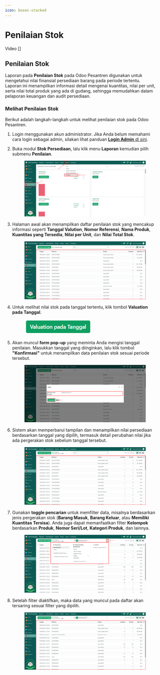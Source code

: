 ```yaml
---
icon: boxes-stacked
---
```


# Penilaian Stok

Video \[]

## Penilaian Stok

Laporan pada **Penilaian Stok** pada Odoo Pesantren digunakan untuk mengetahui nilai finansial persediaan barang pada periode tertentu. Laporan ini menampilkan informasi detail mengenai kuantitas, nilai per unit, serta nilai total produk yang ada di gudang, sehingga memudahkan dalam pelaporan keuangan dan audit persediaan.

### Melihat Penilaian Stok

Berikut adalah langkah-langkah untuk melihat penilaian stok pada Odoo Pesantren.

1. Login menggunakan akun administrator. Jika Anda belum memahami cara login sebagai admin, silakan lihat panduan [**Login Admin** di sini](../../panduan-login/login-admin.md).
2.  Buka modul **Stok Persediaan**, lalu klik menu **Laporan** kemudian pilih submenu **Penilaian**.

    <figure><img src="../../.gitbook/assets/images-737.png" alt=""><figcaption></figcaption></figure>


3.  Halaman awal akan menampilkan daftar penilaian stok yang mencakup informasi seperti **Tanggal Valution**, **Nomor Referensi**, **Nama Produk**, **Kuantitas yang Tersedia**, **Nilai per Unit**, dan **Nilai Total Stok**.

    <figure><img src="../../.gitbook/assets/images-738.png" alt=""><figcaption></figcaption></figure>


4.  Untuk melihat nilai stok pada tanggal tertentu, klik tombol **Valuation pada Tanggal**.

    <figure><img src="../../.gitbook/assets/images-739.png" alt=""><figcaption></figcaption></figure>


5.  Akan muncul **form pop-up** yang meminta Anda mengisi tanggal penilaian. Masukkan tanggal yang diinginkan, lalu klik tombol **"Konfirmasi"** untuk menampilkan data penilaian stok sesuai periode tersebut.

    <figure><img src="../../.gitbook/assets/images-740.png" alt=""><figcaption></figcaption></figure>


6.  Sistem akan memperbarui tampilan dan menampilkan nilai persediaan berdasarkan tanggal yang dipilih, termasuk detail perubahan nilai jika ada pergerakan stok sebelum tanggal tersebut.

    <figure><img src="../../.gitbook/assets/images-741.png" alt=""><figcaption></figcaption></figure>


7.  Gunakan **toggle pencarian** untuk memfilter data, misalnya berdasarkan jenis pergerakan stok (**Barang Masuk**, **Barang Keluar**, atau **Memiliki Kuantitas Tersisa**). Anda juga dapat memanfaatkan filter **Kelompok** berdasarkan **Produk**, **Nomor Seri/Lot**, **Kategori Produk**, dan lainnya.

    <figure><img src="../../.gitbook/assets/images-742.png" alt=""><figcaption></figcaption></figure>


8.  Setelah filter diaktifkan, maka data yang muncul pada daftar akan tersaring sesuai filter yang dipilih.

    <figure><img src="../../.gitbook/assets/images-743.png" alt=""><figcaption></figcaption></figure>
